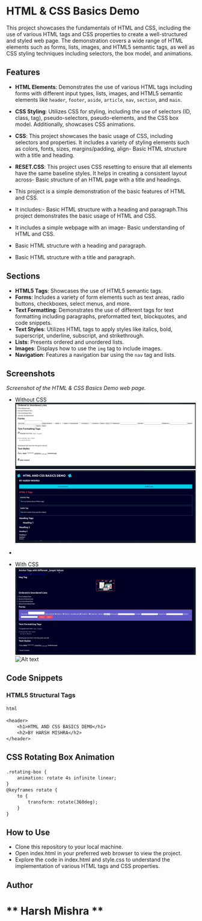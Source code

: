 # HTML & CSS Basics Demo

This project showcases the fundamentals of HTML and CSS, including the use of various HTML tags and CSS properties to create a well-structured and styled web page. The demonstration covers a wide range of HTML elements such as forms, lists, images, and HTML5 semantic tags, as well as CSS styling techniques including selectors, the box model, and animations.

## Features

- **HTML Elements**: Demonstrates the use of various HTML tags including forms with different input types, lists, images, and HTML5 semantic elements like `header`, `footer`, `aside`, `article`, `nav`, `section`, and `main`.
- **CSS Styling**: Utilizes CSS for styling, including the use of selectors (ID, class, tag), pseudo-selectors, pseudo-elements, and the CSS box model. Additionally, showcases CSS animations.

- **CSS**: This project showcases the basic usage of CSS, including selectors and properties. It includes a variety of styling elements such as colors, fonts, sizes, margins/padding, align- Basic HTML structure with a title and heading.
-  **RESET.CSS**: This project uses CSS resetting to ensure that all elements have the same baseline styles. It helps in creating a consistent layout across- Basic structure of an HTML page with a title and headings.
   
-  This project is a simple demonstration of the basic features of HTML and CSS. 
-  It includes:- Basic HTML structure with a heading and paragraph.This project demonstrates the basic usage of HTML and CSS.
-   It includes a simple webpage with an image- Basic understanding of HTML and CSS.
-   Basic HTML structure with a heading and paragraph.
-   Basic HTML structure with a title and paragraph.

## Sections

- **HTML5 Tags**: Showcases the use of HTML5 semantic tags.
- **Forms**: Includes a variety of form elements such as text areas, radio buttons, checkboxes, select menus, and more.
- **Text Formatting**: Demonstrates the use of different tags for text formatting including paragraphs, preformatted text, blockquotes, and code snippets.
- **Text Styles**: Utilizes HTML tags to apply styles like italics, bold, superscript, underline, subscript, and strikethrough.
- **Lists**: Presents ordered and unordered lists.
- **Images**: Displays how to use the `img` tag to include images.
- **Navigation**: Features a navigation bar using the `nav` tag and lists.

## Screenshots
*Screenshot of the HTML & CSS Basics Demo web page.*

- Without CSS
 ![Alt text](image-2.png)
 ![Alt text](image-3.png)

-
 - With CSS
  ![Alt text](image-4.png)
![Alt text](image-5.png)

## Code Snippets

### HTML5 Structural Tags

```
html

<header>
    <h1>HTML AND CSS BASICS DEMO</h1>
    <h2>BY HARSH MISHRA</h2>
</header>
```
## CSS Rotating Box Animation
```
.rotating-box {
    animation: rotate 4s infinite linear;
}
@keyframes rotate {
    to {
        transform: rotate(360deg);
    }
}

```

## How to Use
- Clone this repository to your local machine.
- Open index.html in your preferred web browser to view the project.
- Explore the code in index.html and style.css to understand the implementation of various HTML tags and CSS properties.

## Author
# ** Harsh Mishra **